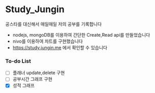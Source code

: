 # Study_Jungin

공스타를 대신해서 매일매일 저의 공부를 기록합니다

- nodejs, mongoDB를 이용하여 간단한 Create,Read api를 만들었습니다
- nivo를 이용하여 차트를 구현했습니다
- https://study.jungin.me 에서 확인할 수 있습니다



### To-do List
- [ ] 플래너 update,delete 구현
- [ ] 공부시간 그래프 구현 
- [x] 성적 그래프 
